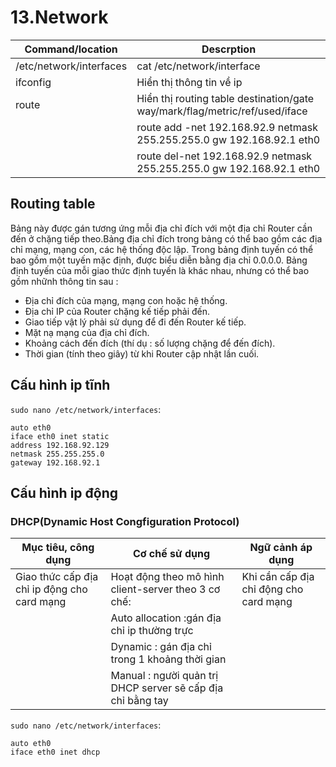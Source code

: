 # 13.Network
| Command/location | Descrption |
|---------|------------|
| /etc/network/interfaces|cat /etc/network/interface| File chứa cấu hình ip cho card mạng |
|ifconfig|Hiển thị thông tin về ip|
|route| Hiển thị routing table destination/gate way/mark/flag/metric/ref/used/iface |
||route add -net 192.168.92.9 netmask 255.255.255.0 gw 192.168.92.1 eth0|	Thêm route vào routing table des/mask/gate/iface|
||route del-net 192.168.92.9 netmask 255.255.255.0 gw 192.168.92.1 eth0|Xóa route|
## Routing table
Bảng này được gán tương ứng mỗi địa chỉ đích với một địa chỉ Router cần đến ở chặng tiếp theo.Bảng địa chỉ đích trong bảng có thể bao gồm các địa chỉ mạng, mạng con, các hệ thống độc lập. Trong bảng định tuyến có thể bao gồm một tuyến mặc định, được biểu diễn bằng địa chỉ 0.0.0.0. Bảng định tuyến của mỗi giao thức định tuyến là khác nhau, nhưng có thể bao gồm nhữnh thông tin sau : 
* Địa chỉ đích của mạng, mạng con hoặc hệ thống. 
* Địa chỉ IP của Router chặng kế tiếp phải đến. 
* Giao tiếp vật lý phải sử dụng để đi đến Router kế tiếp. 
* Mặt nạ mạng của địa chỉ đích. 
* Khoảng cách đến đích (thí dụ : số lượng chặng để đến đích). 
* Thời gian (tính theo giây) từ khi Router cập nhật lần cuối. 

## Cấu hình ip tĩnh 
`sudo nano /etc/network/interfaces`:
```
auto eth0
iface eth0 inet static
address 192.168.92.129
netmask 255.255.255.0
gateway 192.168.92.1
```

## Cấu hình ip động 
### DHCP(Dynamic Host Congfiguration Protocol)
|Mục tiêu, công dụng|Cơ chế sử dụng|Ngữ cảnh áp dụng|
|-------------------|--------------|----------------|
|Giao thức cấp địa chỉ ip động cho card mạng|Hoạt động theo mô hình client-server theo 3 cơ chế:|	Khi cần cấp địa chỉ động cho card mạng|
||Auto allocation :gán địa chỉ ip thường trực||
||Dynamic : gán địa chỉ trong 1 khoảng thời gian||
||Manual : người quản trị DHCP server sẽ cấp địa chỉ bằng tay||

`sudo nano /etc/network/interfaces`:
```
auto eth0
iface eth0 inet dhcp
```
